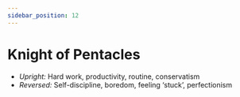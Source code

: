 ```yaml
---
sidebar_position: 12
---
```


# Knight of Pentacles

- *Upright:* Hard work, productivity, routine, conservatism
- *Reversed:* Self-discipline, boredom, feeling ‘stuck’, perfectionism